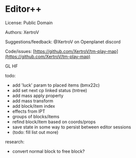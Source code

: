 # Editor++

License: Public Domain

Authors: XertroV

Suggestions/feedback: @XertroV on Openplanet discord

Code/issues: [https://github.com/XertroV/tm-play-map](https://github.com/XertroV/tm-play-map)

GL HF


todo:
- add 'luck' param to placed items (bmx22c)
- add set next cp linked status (tntree)
- add mass apply property
- add mass transform
- add block/item index
- effects from IPT
- groups of blocks/items
- refind block/item based on coords/props
- save state in some way to persist between editor sessions
- (todo: fill list out more)

research:
- convert normal block to free block?
